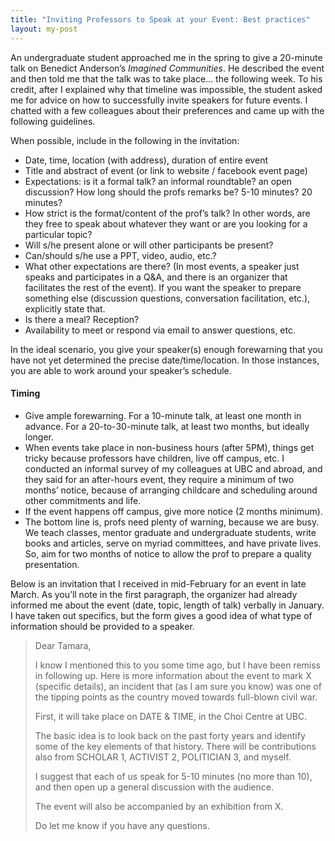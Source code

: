 ```yaml
---
title: "Inviting Professors to Speak at your Event: Best practices"
layout: my-post
---
```


An undergraduate student approached me in the spring to give a 20-minute talk on Benedict Anderson’s _Imagined Communities_. He described the event and then told me that the talk was to take place… the following week. To his credit, after I explained why that timeline was impossible, the student asked me for advice on how to successfully invite speakers for future events. I chatted with a few colleagues about their preferences and came up with the following guidelines.

When possible, include in the following in the invitation:
* Date, time, location (with address), duration of entire event
* Title and abstract of event (or link to website / facebook event page)
* Expectations: is it a formal talk? an informal roundtable? an open discussion? How long should the profs remarks be? 5-10 minutes? 20 minutes?
* How strict is the format/content of the prof’s talk? In other words, are they free to speak about whatever they want or are you looking for a particular topic?
* Will s/he present alone or will other participants be present? 
* Can/should s/he use a PPT, video, audio, etc.?
* What other expectations are there? (In most events, a speaker just speaks and participates in a Q&A, and there is an organizer that facilitates the rest of the event). If you want the speaker to prepare something else (discussion questions, conversation facilitation, etc.), explicitly state that.
* Is there a meal? Reception?
* Availability to meet or respond via email to answer questions, etc.

In the ideal scenario, you give your speaker(s) enough forewarning that you have not yet determined the precise date/time/location. In those instances, you are able to work around your speaker’s schedule.

#### Timing
* Give ample forewarning. For a 10-minute talk, at least one month in advance. For a 20-to-30-minute talk, at least two months, but ideally longer. 
* When events take place in non-business hours (after 5PM), things get tricky because professors have children, live off campus, etc. I conducted an informal survey of my colleagues at UBC and abroad, and they said for an after-hours event, they require a minimum of two months’ notice, because of arranging childcare and scheduling around other commitments and life.
* If the event happens off campus, give more notice (2 months minimum).
* The bottom line is, profs need plenty of warning, because we are busy. We teach classes, mentor graduate and undergraduate students, write books and articles, serve on myriad committees, and have private lives. So, aim for two months of notice to allow the prof to prepare a quality presentation.

Below is an invitation that I received in mid-February for an event in late March. As you’ll note in the first paragraph, the organizer had already informed me about the event (date, topic, length of talk) verbally in January. I have taken out specifics, but the form gives a good idea of what type of information should be provided to a speaker.


> Dear Tamara,
> 
> I know I mentioned this to you some time ago, but I have been remiss in following up. Here is more information about the event to mark X (specific details), an incident that (as I am sure you know) was one of the tipping points as the country moved towards full-blown civil war.
> 
> First, it will take place on DATE & TIME, in the Choi Centre at UBC.
>
> The basic idea is to look back on the past forty years and identify some of the key elements of that history. There will be contributions also from SCHOLAR 1, ACTIVIST 2, POLITICIAN 3, and myself.
> 
> I suggest that each of us speak for 5-10 minutes (no more than 10), and then open up a general discussion with the audience.
> 
> The event will also be accompanied by an exhibition from X.
>
> Do let me know if you have any questions.


